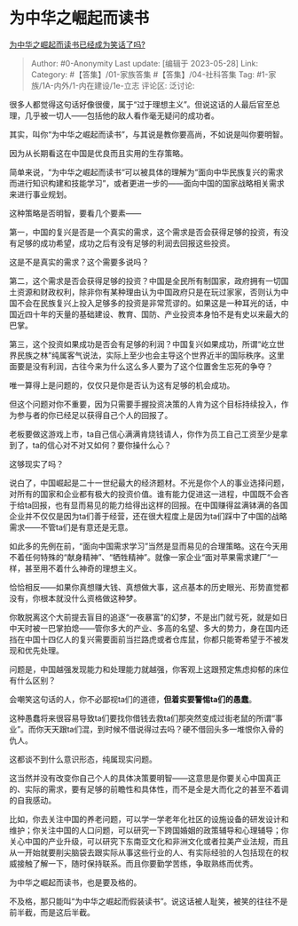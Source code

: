 # 为中华之崛起而读书
[为中华之崛起而读书已经成为笑话了吗?](https://www.zhihu.com/question/592510972/answer/3047855056)

> Author: #0-Anonymity
> Last update: [编辑于 2023-05-28]
> Link:
> Category: #【答集】/01-家族答集 #【答集】/04-社科答集 
> Tag: #1-家族/1A-内外/1-内在建设/1e-立志
> 评论区:
> 泛讨论:

很多人都觉得这句话好像很傻，属于“过于理想主义”。但说这话的人最后官至总理，几乎被一切人——包括他的敌人看作毫无疑问的成功者。

其实，叫你“为中华之崛起而读书”，与其说是教你要高尚，不如说是叫你要明智。

因为从长期看这在中国是优良而且实用的生存策略。

简单来说，“为中华之崛起而读书“可以被具体的理解为“面向中华民族复兴的需求而进行知识构建和技能学习”，或者更进一步的——面向中国的国家战略相关需求来进行事业规划。

这种策略是否明智，要看几个要素——

第一，中国的复兴是否是一个真实的需求，这个需求是否会获得足够的投资，有没有足够的成功希望，成功之后有没有足够的利润去回报这些投资。

这是不是真实的需求？这个需要多说吗？

第二，这个需求是否会获得足够的投资？中国是全民所有制国家，政府拥有一切国土资源和财政权利，除非你有某种理由认为中国政府只是在玩过家家，否则认为中国不会在民族复兴上投入足够多的投资是非常荒谬的。如果这是一种耳光的话，中国近四十年的天量的基础建设、教育、国防、产业投资本身怕不是有史以来最大的巴掌。

第三，这个投资如果成功是否会有足够的利润？中国复兴如果成功，所谓“屹立世界民族之林”纯属客气说法，实际上至少也会主导这个世界近半的国际秩序。这里面要是没有利润，古往今来为什么这么多人要为了这个位置舍生忘死的争夺？

唯一算得上是问题的，仅仅只是你是否认为这有足够的机会成功。

但这个问题对你不重要，因为只需要手握投资决策的人肯为这个目标持续投入，作为参与者的你已经足以获得自己个人的回报了。

老板要做这游戏上市，ta自己信心满满肯烧钱请人，你作为员工自己工资至少是拿到了，ta的信心对不对又如何？要你操什么心？

这够现实了吗？

说白了，中国崛起是二十一世纪最大的经济题材。不光是你个人的事业选择问题，对所有的国家和企业都有极大的投资价值。谁有能力促进这一进程，中国既不会吝于给ta回报，也有显而易见的能力给得出这样的回报。在中国赚得盆满钵满的各国企业并不仅仅是因为ta们善于经营，还在很大程度上是因为ta们踩中了中国的战略需求——不管ta们是有意还是无意。

如此多的先例在前，“面向中国需求学习”当然是显而易见的合理策略。这在今天用不着任何特殊的“献身精神”、“牺牲精神”。就像一家企业“面对苹果需求建厂“一样，甚至用不着什么神奇的理想主义。

恰恰相反——如果你真想赚大钱、真想做大事，这点基本的历史眼光、形势直觉都没有，你根本就没什么资格做这种梦。

你敢脱离这个大前提去盲目的追逐“一夜暴富”的幻梦，不是出门就亏死，就是如日中天时被一巴掌拍熄——管你多大的产业、多高的名望、多大的势力，身在国内还挡在中国十四亿人的复兴需要面前当拦路虎或者仓库鼠，你都只能寄希望于不被发现和优先处理。

问题是，中国越强发现能力和处理能力就越强，你客观上这跟预定焦虑抑郁的床位有什么区别？

会嘲笑这句话的人，你不必鄙视ta们的道德，**但着实要警惕ta们的愚蠢**。

这种愚蠢将来很容易导致ta们要找你借钱去救ta们那突然变成过街老鼠的所谓“事业”。而你天天跟ta们混，到时候不借说得过去吗？硬不借回头多一堆恨你入骨的仇人。

这都谈不到什么意识形态，纯属现实问题。

这当然并没有改变你自己个人的具体决策要明智——这意思是你要关心中国真正的、实际的需求，要有足够的前瞻性和具体性，而不是全是大而化之的甚至不着调的自我感动。

比如，你去关注中国的养老问题，可以学一学老年化社区的设施设备的研发设计和维护；你关注中国的人口问题，可以研究一下跨国婚姻的政策辅导和心理辅导；你关心中国的产业升级，可以研究下东南亚文化和非洲文化或者拉美产业法规，而且从一开始就要削尖脑袋去跟实际从事这些行业的人、有实际经验的人包括现在的权威接触了解一下，随时保持联系。而且你要勤学苦练，争取熟练而优秀。

为中华之崛起而读书，也是要及格的。

不及格，那只能叫“为中华之崛起而假装读书”。说这话被人耻笑，被笑的往往不是前半截，而是这后半截。
